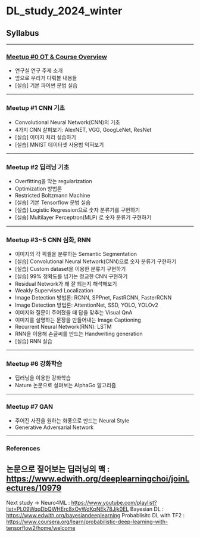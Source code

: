 # DL_study_2024_winter
## Syllabus
---
### [Meetup #0 OT & Course Overview](https://www.youtube.com/watch?v=jfkc8KUy7xk&t=2055s)
- 연구실 연구 주제 소개
- 앞으로 우리가 다뤄볼 내용들
- [실습] 기본 파이썬 문법 실습
---
### Meetup #1 CNN 기초
- Convolutional Neural Network(CNN)의 기초
- 4가지 CNN 살펴보기: AlexNET, VGG, GoogLeNet, ResNet
- [실습] 이미지 처리 실습하기
- [실습] MNIST 데이터셋 사용법 익혀보기
---
### Meetup #2 딥러닝 기초
- Overfitting을 막는 regularization
- Optimization 방법론
- Restricted Boltzmann Machine
- [실습] 기본 Tensorflow 문법 실습
- [실습] Logistic Regression으로 숫자 분류기를 구현하기
- [실습] Multilayer Perceptron(MLP) 로 숫자 분류기 구현하기
---
### Meetup #3~5 CNN 심화, RNN
- 이미지의 각 픽셀을 분류하는 Semantic Segmentation
- [실습] Convolutional Neural Network(CNN)으로 숫자 분류기 구현하기
- [실습] Custom dataset을 이용한 분류기 구현하기
- [실습] 99% 정확도를 넘기는 정교한 CNN 구현하기
- Residual Network가 왜 잘 되는지 해석해보기
- Weakly Supervised Localization
- Image Detection 방법론: RCNN, SPPnet, FastRCNN, FasterRCNN
- Image Detection 방법론: AttentionNet, SSD, YOLO, YOLOv2
- 이미지와 질문이 주어졌을 때 답을 맞추는 Visual QnA
- 이미지를 설명하는 문장을 만들어내는 Image Captioning
- Recurrent Neural Network(RNN): LSTM
- RNN을 이용해 손글씨를 만드는 Handwriting generation
- [실습] RNN 실습
---
### Meetup #6 강화학습
- 딥러닝을 이용한 강화학습
- Nature 논문으로 살펴보는 AlphaGo 알고리즘
---
### Meetup #7 GAN
- 주어진 사진을 원하는 화풍으로 만드는 Neural Style
- Generative Adversarial Network
---
### References
논문으로 짚어보는 딥러닝의 맥 : https://www.edwith.org/deeplearningchoi/joinLectures/10979
---
Next study -> 
Neuro4ML : https://www.youtube.com/playlist?list=PL09WqqDbQWHErc8xOyWdKpNEk78Jjk0EL
Bayesian DL : https://www.edwith.org/bayesiandeeplearning
Probablisitc DL with TF2 : https://www.coursera.org/learn/probabilistic-deep-learning-with-tensorflow2/home/welcome
